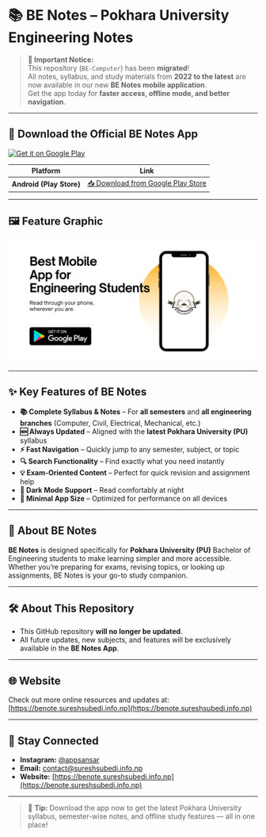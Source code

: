 # 📚 BE Notes – Pokhara University Engineering Notes

> **📢 Important Notice:**  
> This repository (`BE-Computer`) has been **migrated**!  
> All notes, syllabus, and study materials from **2022 to the latest** are now available in our new **BE Notes mobile application**.  
> Get the app today for **faster access, offline mode, and better navigation**.

---

## 📲 Download the Official BE Notes App

[![Get it on Google Play](https://play.google.com/intl/en_us/badges/static/images/badges/en_badge_web_generic.png)](https://play.google.com/store/apps/details?id=com.be.notes&pli=1)

| Platform | Link |
|----------|------|
| **Android (Play Store)** | [📥 Download from Google Play Store](https://play.google.com/store/apps/details?id=com.be.notes&pli=1) |


---

## 🖼 Feature Graphic

![BE Notes Feature Graphic](https://raw.githubusercontent.com/su-resh/BE-Computer/refs/heads/main/feature-graphics.png)

---

## ✨ Key Features of BE Notes

- **📚 Complete Syllabus & Notes** – For **all semesters** and **all engineering branches** (Computer, Civil, Electrical, Mechanical, etc.)
- **🆕 Always Updated** – Aligned with the **latest Pokhara University (PU)** syllabus
- **⚡ Fast Navigation** – Quickly jump to any semester, subject, or topic
- **🔍 Search Functionality** – Find exactly what you need instantly
- **💡 Exam-Oriented Content** – Perfect for quick revision and assignment help
- **🌙 Dark Mode Support** – Read comfortably at night
- **📌 Minimal App Size** – Optimized for performance on all devices

---

## 🏫 About BE Notes

**BE Notes** is designed specifically for **Pokhara University (PU)** Bachelor of Engineering students to make learning simpler and more accessible.  
Whether you’re preparing for exams, revising topics, or looking up assignments, BE Notes is your go-to study companion.

---

## 🛠 About This Repository

- This GitHub repository **will no longer be updated**.
- All future updates, new subjects, and features will be exclusively available in the **BE Notes App**.

---

## 🌐 Website

Check out more online resources and updates at:  
[https://benote.sureshsubedi.info.np](https://benote.sureshsubedi.info.np)

---

## 📌 Stay Connected

- **Instagram:** [@appsansar](https://instagram.com/appsansar)
- **Email:** contact@sureshsubedi.info.np
- **Website:** [https://benote.sureshsubedi.info.np](https://benote.sureshsubedi.info.np)

---

> 🚀 **Tip:** Download the app now to get the latest Pokhara University syllabus, semester-wise notes, and offline study features — all in one place!
